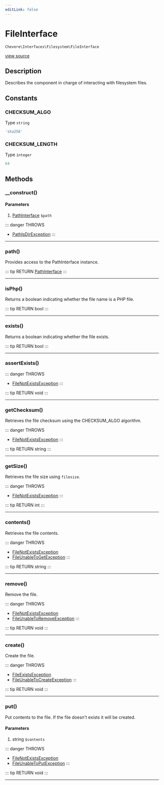 ```yaml
---
editLink: false
---
```


# FileInterface

`Chevere\Interfaces\Filesystem\FileInterface`

[view source](https://github.com/chevere/chevere/blob/master/src/Chevere/Interfaces/Filesystem/FileInterface.php)

## Description

Describes the component in charge of interacting with filesystem files.

## Constants

### CHECKSUM_ALGO

Type `string`

```php
'sha256'
```

### CHECKSUM_LENGTH

Type `integer`

```php
64
```

## Methods

### __construct()

#### Parameters

1. [PathInterface](./PathInterface.md) `$path`

::: danger THROWS
- [PathIsDirException](../../Exceptions/Filesystem/PathIsDirException.md) 
:::

---

### path()

Provides access to the PathInterface instance.

::: tip RETURN
[PathInterface](./PathInterface.md)
:::

---

### isPhp()

Returns a boolean indicating whether the file name is a PHP file.

::: tip RETURN
bool
:::

---

### exists()

Returns a boolean indicating whether the file exists.

::: tip RETURN
bool
:::

---

### assertExists()

::: danger THROWS
- [FileNotExistsException](../../Exceptions/Filesystem/FileNotExistsException.md) 
:::

::: tip RETURN
void
:::

---

### getChecksum()

Retrieves the file checksum using the CHECKSUM_ALGO algorithm.

::: danger THROWS
- [FileNotExistsException](../../Exceptions/Filesystem/FileNotExistsException.md) 
:::

::: tip RETURN
string
:::

---

### getSize()

Retrieves the file size using `filesize`.

::: danger THROWS
- [FileNotExistsException](../../Exceptions/Filesystem/FileNotExistsException.md) 
:::

::: tip RETURN
int
:::

---

### contents()

Retrieves the file contents.

::: danger THROWS
- [FileNotExistsException](../../Exceptions/Filesystem/FileNotExistsException.md) 
- [FileUnableToGetException](../../Exceptions/Filesystem/FileUnableToGetException.md) 
:::

::: tip RETURN
string
:::

---

### remove()

Remove the file.

::: danger THROWS
- [FileNotExistsException](../../Exceptions/Filesystem/FileNotExistsException.md) 
- [FileUnableToRemoveException](../../Exceptions/Filesystem/FileUnableToRemoveException.md) 
:::

::: tip RETURN
void
:::

---

### create()

Create the file.

::: danger THROWS
- [FileExistsException](../../Exceptions/Filesystem/FileExistsException.md) 
- [FileUnableToCreateException](../../Exceptions/Filesystem/FileUnableToCreateException.md) 
:::

::: tip RETURN
void
:::

---

### put()

Put contents to the file. If the file doesn't exists it will be created.

#### Parameters

1. string `$contents`

::: danger THROWS
- [FileNotExistsException](../../Exceptions/Filesystem/FileNotExistsException.md) 
- [FileUnableToPutException](../../Exceptions/Filesystem/FileUnableToPutException.md) 
:::

::: tip RETURN
void
:::

---
